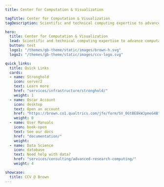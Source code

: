 ```yaml
---
title: Center for Computation & Visualization

tagTitle: Center for Computation & Visualization
tagDescription: Scientific and technical computing expertise to advance computational research.

hero:
  title: Center for Computation & Visualization
  lead: Scientific and technical computing expertise to advance computational research
  button: test
  logo1: "/themes/gb-theme/static/images/brown-h.svg"
  logo2: "/themes/gb-theme/static/images/ccv-logo.svg"

quick_links:
  title: Quick Links
  cards:
  - name: Stronghold
    icon: server2
    text: Learn more
    href: "services/infrastructure/stronghold/"
    weight: 1
  - name: Oscar Account
    icon: desktop
    text: Open an account
    href: "https://brown.co1.qualtrics.com/jfe/form/SV_0GtBE8kWJpmeG4B"
    weight: 0
  - name: User Manuals
    icon: book-open
    text: See our docs
    href: "documentation/"
    weight:
  - name: Data Science
    icon: database
    text: Need help with data?
    href: "services/consulting/advanced-research-computing/"
    weight: 4

showcase:
  title: CCV @ Brown
---
```

